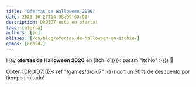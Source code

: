 ```yaml
---
title: "Ofertas de Halloween 2020"
date: 2020-10-27T14:38:09-03:00
description: DROID7 está en oferta!
tags: [oferta]
authors: [jc]
aliases: [/es/blog/ofertas-de-halloween-en-itchio/]
games: [droid7]
---
```


Hay **ofertas de Halloween 2020** en [itch.io]({{< param "itchio" >}}) 🎃

Obten [DROID7]({{< ref "/games/droid7" >}}) con un 50% de descuento por tiempo limitado!
